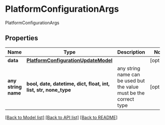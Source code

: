 # PlatformConfigurationArgs

PlatformConfigurationArgs

## Properties
Name | Type | Description | Notes
------------ | ------------- | ------------- | -------------
**data** | [**PlatformConfigurationUpdateModel**](PlatformConfigurationUpdateModel.md) |  | [optional] 
**any string name** | **bool, date, datetime, dict, float, int, list, str, none_type** | any string name can be used but the value must be the correct type | [optional]

[[Back to Model list]](../README.md#documentation-for-models) [[Back to API list]](../README.md#documentation-for-api-endpoints) [[Back to README]](../README.md)


